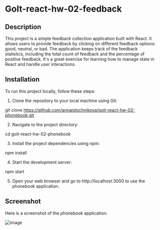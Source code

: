 # GoIt-react-hw-02-feedback

## Description

This project is a simple feedback collection application built with React. It allows users to provide feedback by clicking on different feedback options: good, neutral, or bad. The application keeps track of the feedback statistics, including the total count of feedback and the percentage of positive feedback. It's a great exercise for learning how to manage state in React and handle user interactions.

## Installation
To run this project locally, follow these steps:

1. Clone the repository to your local machine using Git:

git clone https://github.com/annaistochnikova/goit-react-hw-02-phonebook.git

2. Navigate to the project directory:

cd goit-react-hw-02-phonebook

3. Install the project dependencies using npm:

npm install

4. Start the development server:

npm start

5. Open your web browser and go to http://localhost:3000 to use the phonebook application.

## Screenshot
Here is a screenshot of the phonebook application:

![image](https://github.com/AnnaIstochnikova/goit-react-hw-02-feedback/assets/122437399/76873077-cf36-4d0f-bf3b-60283d760b1c)
